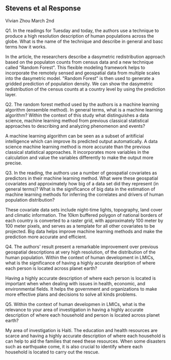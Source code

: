 ## Stevens et al Response

Vivian Zhou March 2nd

Q1. In the readings for Tuesday and today, the authors use a technique to produce a high resolution description of human populations across the globe. What is the name of the technique and describe  in general and basc terms how it works.

In the article, the researchers describe a dasymetric redistribution approach based on the populaton counts from census data  and a new technique called "Random Forest". This flexible modeling framework helps to incorporate the remotely sensed and geospatial data from multiple scales into the dasymetric model. "Random Forest" is then used to generate a gridded prediction of population density. We can show the dasymetric redistribution of the census counts at a country level by using the prediction layer.

Q2. The random forest method used by the authors is a machine learning algorithm (ensemble method). In general terms, what is a machine learning algorithm? Within the context of this study what distinguishes a data science, machine learning method from previous classical statistical approaches to describing and analyzing phenomenon and events?

A machine learning algorithm can be seen as a subset of aritificial intelligence which can improve its predicted output automatically. A data science machine learning method is more accurate than the previous classical statistical approaches. It incorporates more variables in the calculation and value the variables differently to make the output more precise.

Q3. In the reading, the authors use a number of geospatial covariates as predictors in their machine learning method. What were these geospatial covariates and approximately how big of a data set did they represent (in general terms)? What is the significance of big data in the estimation of machine learning methods for inferring the correlates and drivers of human population distribution?

These covariate data sets include night-time lights, topography, land cover and climatic information. The 10km buffered polygon of national borders of each country is converted to a raster grid, with approximately 100 meter by 100 meter pixels, and serves as a template for all other covariates to be projected. Big data helps improve machine learning methods and make the prediction more accurate and efficient.

Q4. The authors' result present a remarkable improvement over previous geospatial descriptions at very high resolution, of the distribution of the human population. Within the context of human development in LMICs, what is the significance of having a highly accurate desription of where each person is located across planet earth?

Having a highly accurate description of where each person is located is important when when dealing with issues in health, economic, and environmental fields. It helps the government and organizations to make more effective plans and decisions to solve all kinds problems.

Q5. Within the context of human developmen in LMICs, what is the relevance to your area of investigation in having a highly accurate description of where each household and person is located across planet earth?

My area of investigation is Haiti. The education and health resources are scarce and having a highly accurate description of where each household is can help to aid the families that need these resources. When some disasters such as earthquake come, it is also crucial to identify where each household is located to carry out the rescue.
